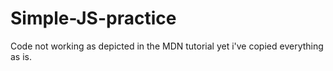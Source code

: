 # Simple-JS-practice
Code not working as depicted in the MDN tutorial yet i've copied everything as is.
